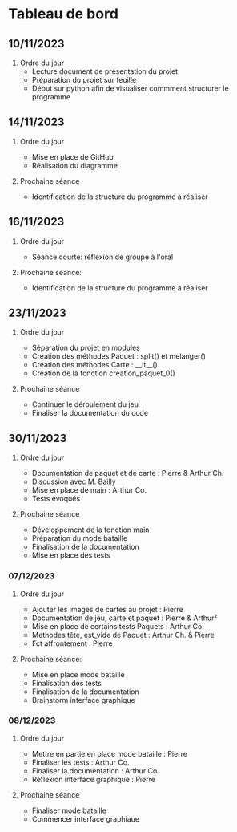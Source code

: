 # Tableau de bord

## 10/11/2023

1. Ordre du jour
    - Lecture document de présentation du projet
    - Préparation du projet sur feuille
    - Début sur python afin de visualiser commment structurer le programme

## 14/11/2023

1. Ordre du jour
    - Mise en place de GitHub
    - Réalisation du diagramme

2. Prochaine séance
    - Identification de la structure du programme à réaliser

## 16/11/2023

1. Ordre du jour
    - Séance courte: réflexion de groupe à l'oral

2. Prochaine séance:
    - Identification de la structure du programme à réaliser

## 23/11/2023

1. Ordre du jour
    - Séparation du projet en modules
    - Création des méthodes Paquet : split() et melanger()
    - Création des méthodes Carte : \_\_lt__()
    - Création de la fonction creation_paquet_0()

2. Prochaine séance
    - Continuer le déroulement du jeu
    - Finaliser la documentation du code

## 30/11/2023

1. Ordre du jour
    - Documentation de paquet et de carte : Pierre & Arthur Ch.
    - Discussion avec M. Bailly
    - Mise en place de main : Arthur Co.
    - Tests évoqués

2. Prochaine séance
    - Développement de la fonction main
    - Préparation du mode bataille
    - Finalisation de la documentation
    - Mise en place des tests

### 07/12/2023

1. Ordre du jour
    - Ajouter les images de cartes au projet : Pierre
    - Documentation de jeu, carte et paquet : Pierre & Arthur²
    - Mise en place de certains tests Paquets : Arthur Co.
    - Methodes tête, est_vide de Paquet : Arthur Ch. & Pierre
    - Fct affrontement : Pierre

2. Prochaine séance:
    - Mise en place mode bataille
    - Finalisation des tests
    - Finalisation de la documentation
    - Brainstorm interface graphique

### 08/12/2023

1. Ordre du jour
    - Mettre en partie en place mode bataille : Pierre
    - Finaliser les tests : Arthur Co.
    - Finaliser la documentation : Arthur Co.
    - Réflexion interface graphique : Pierre

2. Prochaine séance
    - Finaliser mode bataille
    - Commencer interface graphiaue
